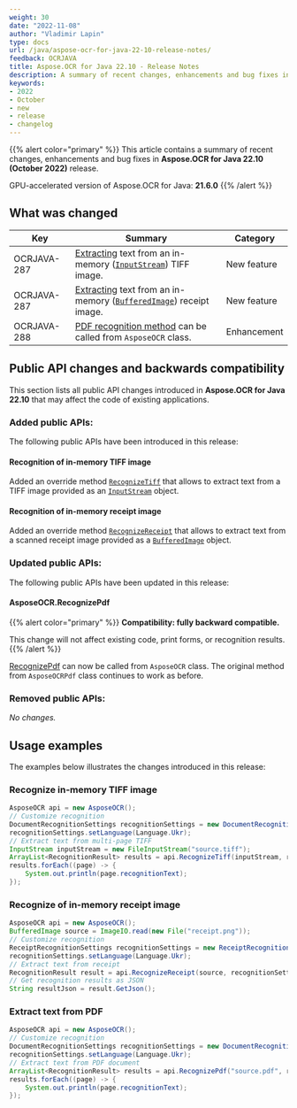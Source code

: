```yaml
---
weight: 30
date: "2022-11-08"
author: "Vladimir Lapin"
type: docs
url: /java/aspose-ocr-for-java-22-10-release-notes/
feedback: OCRJAVA
title: Aspose.OCR for Java 22.10 - Release Notes
description: A summary of recent changes, enhancements and bug fixes in Aspose.OCR for Java 22.10 (October 2022) release.
keywords:
- 2022
- October
- new
- release
- changelog
---
```


{{% alert color="primary" %}}
This article contains a summary of recent changes, enhancements and bug fixes in **Aspose.OCR for Java 22.10 (October 2022)** release.

GPU-accelerated version of Aspose.OCR for Java: **21.6.0**
{{% /alert %}}

## What was changed

Key | Summary | Category
--- | ------- | --------
OCRJAVA-287 | [Extracting](/ocr/java/recognition/tiff/) text from an in-memory ([`InputStream`](https://docs.oracle.com/javase/8/docs/api/java/io/InputStream.html)) TIFF image. | New feature
OCRJAVA-287 | [Extracting](/ocr/java/recognition/receipt/) text from an in-memory ([`BufferedImage`](https://docs.oracle.com/javase/8/docs/api/java/awt/image/BufferedImage.html)) receipt image. | New feature
OCRJAVA-288 | [PDF recognition method](https://docs.aspose.com/ocr/java/recognition/pdf/) can be called from `AsposeOCR` class. | Enhancement

## Public API changes and backwards compatibility

This section lists all public API changes introduced in **Aspose.OCR for Java 22.10** that may affect the code of existing applications.

### Added public APIs:

The following public APIs have been introduced in this release:

#### Recognition of in-memory TIFF image

Added an override method [`RecognizeTiff`](/ocr/java/recognition/tiff/) that allows to extract text from a TIFF image provided as an [`InputStream`](https://docs.oracle.com/javase/8/docs/api/java/io/InputStream.html) object.

#### Recognition of in-memory receipt image

Added an override method [`RecognizeReceipt`](/ocr/java/recognition/receipt/) that allows to extract text from a scanned receipt image provided as a [`BufferedImage`](https://docs.oracle.com/javase/8/docs/api/java/awt/image/BufferedImage.html) object.

### Updated public APIs:

The following public APIs have been updated in this release:

#### AsposeOCR.RecognizePdf

{{% alert color="primary" %}}
**Compatibility: fully backward compatible.**

This change will not affect existing code, print forms, or recognition results.
{{% /alert %}}

[RecognizePdf](/ocr/java/recognition/pdf/) can now be called from `AsposeOCR` class. The original method from `AsposeOCRPdf` class continues to work as before.

### Removed public APIs:

_No changes._

## Usage examples

The examples below illustrates the changes introduced in this release:

### Recognize in-memory TIFF image

```java
AsposeOCR api = new AsposeOCR();
// Customize recognition
DocumentRecognitionSettings recognitionSettings = new DocumentRecognitionSettings();
recognitionSettings.setLanguage(Language.Ukr);
// Extract text from multi-page TIFF
InputStream inputStream = new FileInputStream("source.tiff");
ArrayList<RecognitionResult> results = api.RecognizeTiff(inputStream, recognitionSettings);
results.forEach((page) -> {
	System.out.println(page.recognitionText);
});
```

### Recognize of in-memory receipt image

```java
AsposeOCR api = new AsposeOCR();
BufferedImage source = ImageIO.read(new File("receipt.png"));
// Customize recognition
ReceiptRecognitionSettings recognitionSettings = new ReceiptRecognitionSettings();
recognitionSettings.setLanguage(Language.Ukr);
// Extract text from receipt
RecognitionResult result = api.RecognizeReceipt(source, recognitionSettings);
// Get recognition results as JSON
String resultJson = result.GetJson();
```

### Extract text from PDF

```java
AsposeOCR api = new AsposeOCR();
// Customize recognition
DocumentRecognitionSettings recognitionSettings = new DocumentRecognitionSettings();
recognitionSettings.setLanguage(Language.Ukr);
// Extract text from PDF document
ArrayList<RecognitionResult> results = api.RecognizePdf("source.pdf", recognitionSettings);
results.forEach((page) -> {
	System.out.println(page.recognitionText);
});
```
